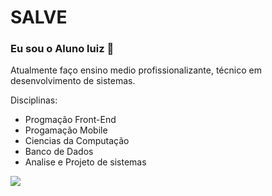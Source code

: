 # SALVE
### Eu sou o Aluno luiz 😬
Atualmente faço ensino medio profissionalizante, técnico em desenvolvimento de sistemas. 

Disciplinas:
- Progmação Front-End
- Progamação Mobile
- Ciencias da Computação
- Banco de Dados
- Analise e Projeto de sistemas

<img heigh= "50px" src="https://cdn.jsdelivr.net/gh/devicons/devicon@latest/icons/apple/apple-original.svg" />
